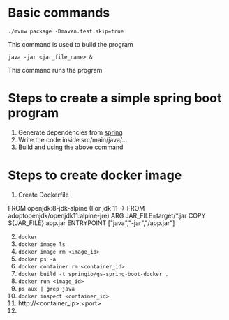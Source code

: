 # Basic commands

````
./mvnw package -Dmaven.test.skip=true
````
This command is used to build the program

````
java -jar <jar_file_name> &
````
This command runs the program

# Steps to create a simple spring boot program

1. Generate dependencies from [spring](https://start.spring.io/)
2. Write the code inside src/main/java/...
3. Build and using the above command

# Steps to create docker image

1. Create Dockerfile

FROM openjdk:8-jdk-alpine (For jdk 11 -> FROM adoptopenjdk/openjdk11:alpine-jre)
ARG JAR_FILE=target/\*.jar
COPY ${JAR_FILE} app.jar
ENTRYPOINT ["java","-jar","/app.jar"]

2. ````docker````
3. ````docker image ls````
4. ````docker image rm <image_id>````
5. ````docker ps -a````
6. ````docker container rm <container_id>````
7. ````docker build -t springio/gs-spring-boot-docker .````
8. ````docker run <image_id>````
9. ````ps aux | grep java````
10. ````docker inspect <container_id>````
11. http://\<container_ip\>:\<port\>
12. 